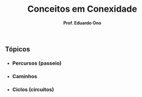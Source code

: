 <div align="center">

# Conceitos em Conexidade

#### Prof. Eduardo Ono

</div>

&nbsp;

## Tópicos

* ### Percursos (passeio)

* ### Caminhos

* ### Ciclos (circuitos)

&nbsp;

